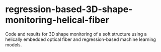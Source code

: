 # regression-based-3D-shape-monitoring-helical-fiber
Code and results for 3D shape monitoring of a soft structure using a helically embedded optical fiber and regression-based machine learning models.
